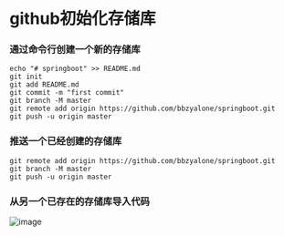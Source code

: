 # github初始化存储库
### 通过命令行创建一个新的存储库
```Plain Text
echo "# springboot" >> README.md
git init
git add README.md
git commit -m "first commit"
git branch -M master
git remote add origin https://github.com/bbzyalone/springboot.git
git push -u origin master
```
### 推送一个已经创建的存储库
```Plain Text
git remote add origin https://github.com/bbzyalone/springboot.git
git branch -M master
git push -u origin master
```
### 从另一个已存在的存储库导入代码
![image](https://file.bbzy.online/blog/vcRocG3QxsBvyJrxEpvXoxGbdGrvpjrcfGyQ0O8MeSs.png)

